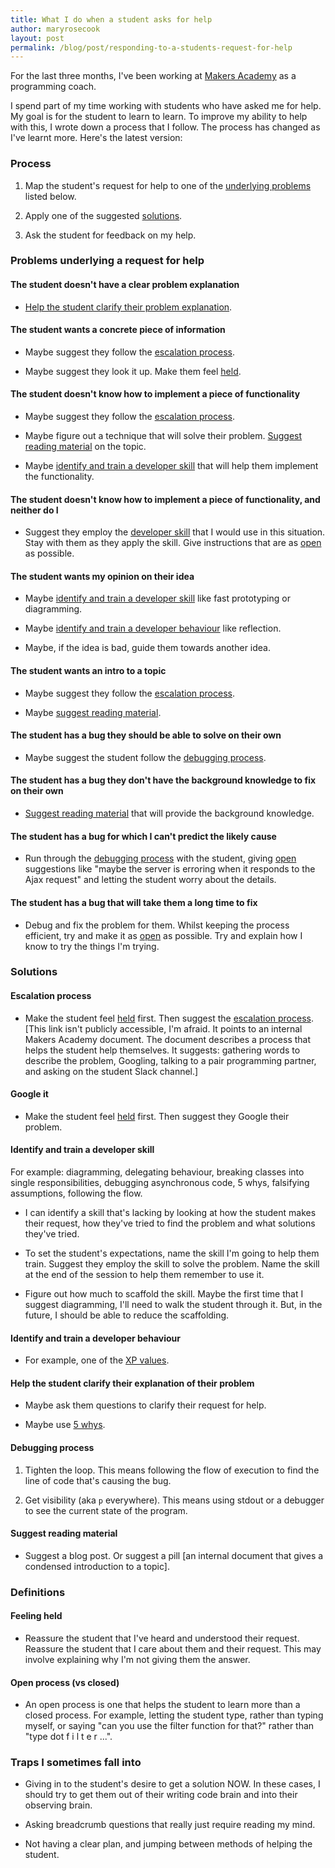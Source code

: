 ```yaml
---
title: What I do when a student asks for help
author: maryrosecook
layout: post
permalink: /blog/post/responding-to-a-students-request-for-help
---
```


For the last three months, I've been working at <a href="http://makersacademy.com">Makers Academy</a> as a programming coach.

I spend part of my time working with students who have asked me for help.  My goal is for the student to learn to learn.  To improve my ability to help with this, I wrote down a process that I follow.  The process has changed as I've learnt more.  Here's the latest version:

### Process

1. Map the student's request for help to one of the [underlying problems](#problems-underlying-a-request-for-help) listed below.

2. Apply one of the suggested [solutions](#solutions).

3. Ask the student for feedback on my help.

### Problems underlying a request for help

#### The student doesn't have a clear problem explanation

* [Help the student clarify their problem explanation](#help-the-student-clarify-their-problem-explanation).

#### The student wants a concrete piece of information

* Maybe suggest they follow the [escalation process](#escalation-process).

* Maybe suggest they look it up.  Make them feel [held](#feeling-held).

#### The student doesn't know how to implement a piece of functionality

* Maybe suggest they follow the [escalation process](#escalation-process).

* Maybe figure out a technique that will solve their problem.  [Suggest reading material](#suggest-reading-material) on the topic.

* Maybe [identify and train a developer skill](#identify-and-train-a-developer-skill) that will help them implement the functionality.

#### The student doesn't know how to implement a piece of functionality, and neither do I

* Suggest they employ the [developer skill](#identify-and-train-a-developer-skill) that I would use in this situation.  Stay with them as they apply the skill.  Give instructions that are as [open](#open-process-vs-closed) as possible.

#### The student wants my opinion on their idea

* Maybe [identify and train a developer skill](#identify-and-train-a-developer-skill) like fast prototyping or diagramming.

* Maybe [identify and train a developer behaviour](#identify-and-train-a-developer-behaviour) like reflection.

* Maybe, if the idea is bad, guide them towards another idea.

#### The student wants an intro to a topic

* Maybe suggest they follow the [escalation process](#escalation-process).

* Maybe [suggest reading material](#suggest-reading-material).

#### The student has a bug they should be able to solve on their own

* Maybe suggest the student follow the [debugging process](#debugging-process).

#### The student has a bug they don't have the background knowledge to fix on their own

* [Suggest reading material](#suggest-reading-material) that will provide the background knowledge.

#### The student has a bug for which I can't predict the likely cause

* Run through the [debugging process](#debugging-process) with the student, giving [open](#open-process-vs-closed) suggestions like "maybe the server is erroring when it responds to the Ajax request" and letting the student worry about the details.

#### The student has a bug that will take them a long time to fix

* Debug and fix the problem for them.  Whilst keeping the process efficient, try and make it as [open](#open-process-vs-closed) as possible.  Try and explain how I know to try the things I'm trying.

### Solutions

#### Escalation process

* Make the student feel [held](#feeling-held) first.  Then suggest the [escalation process](https://github.com/makersacademy/course/blob/master/pills/escalation_process.md). [This link isn't publicly accessible, I'm afraid.  It points to an internal Makers Academy document.  The document describes a process that helps the student help themselves.  It suggests: gathering words to describe the problem, Googling, talking to a pair programming partner, and asking on the student Slack channel.]

#### Google it

* Make the student feel [held](#feeling-held) first.  Then suggest they Google their problem.

#### Identify and train a developer skill

For example: diagramming, delegating behaviour, breaking classes into single responsibilities, debugging asynchronous code, 5 whys, falsifying assumptions, following the flow.

* I can identify a skill that's lacking by looking at how the student makes their request, how they've tried to find the problem and what solutions they've tried.

* To set the student's expectations, name the skill I'm going to help them train.  Suggest they employ the skill to solve the problem.  Name the skill at the end of the session to help them remember to use it.

* Figure out how much to scaffold the skill.  Maybe the first time that I suggest diagramming, I'll need to walk the student through it.  But, in the future, I should be able to reduce the scaffolding.

#### Identify and train a developer behaviour

* For example, one of the [XP values](http://www.extremeprogramming.org/values.html).

#### Help the student clarify their explanation of their problem

* Maybe ask them questions to clarify their request for help.

* Maybe use [5 whys](https://en.wikipedia.org/wiki/5_Whys).

#### Debugging process

1. Tighten the loop.  This means following the flow of execution to find the line of code that's causing the bug.

2. Get visibility (aka `p` everywhere).  This means using stdout or a debugger to see the current state of the program.

#### Suggest reading material

* Suggest a blog post. Or suggest a pill [an internal document that gives a condensed introduction to a topic].

### Definitions

#### Feeling held

* Reassure the student that I've heard and understood their request.  Reassure the student that I care about them and their request.  This may involve explaining why I'm not giving them the answer.

#### Open process (vs closed)

* An open process is one that helps the student to learn more than a closed process.  For example, letting the student type, rather than typing myself, or saying "can you use the filter function for that?" rather than "type dot f i l t e r ...".

### Traps I sometimes fall into

* Giving in to the student's desire to get a solution NOW.  In these cases, I should try to get them out of their writing code brain and into their observing brain.

* Asking breadcrumb questions that really just require reading my mind.

* Not having a clear plan, and jumping between methods of helping the student.
